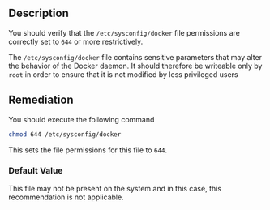 ## Description

You should verify that the `/etc/sysconfig/docker` file permissions are correctly set to
`644` or more restrictively.

The `/etc/sysconfig/docker` file contains sensitive parameters that may alter the
behavior of the Docker daemon. It should therefore be writeable only by `root` in order to
ensure that it is not modified by less privileged users

## Remediation

You should execute the following command

```bash
chmod 644 /etc/sysconfig/docker
```

This sets the file permissions for this file to `644`.

### Default Value

This file may not be present on the system and in this case, this recommendation is not applicable.